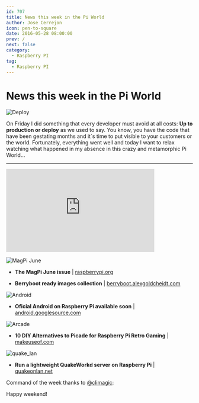 ```yaml
---
id: 707
title: News this week in the Pi World
author: Jose Cerrejon
icon: pen-to-square
date: 2016-05-28 08:00:00
prev: /
next: false
category:
  - Raspberry PI
tag:
  - Raspberry PI
---
```


# News this week in the Pi World

![Deploy](/images/2016/05/deploy_script_original_idea.png)

On Friday I did something that every developer must avoid at all costs: **Up to production or deploy** as we used to say. You know, you have the code that have been gestating months and it`s time to put visible to your customers or the world. Fortunately, everything went well and today I want to relax watching what happened in my absence in this crazy and metamorphic Pi World...

- - -
<iframe width="400" height="225" src="https://www.youtube.com/embed/PXReWIHc6-Q?rel=0&amp;showinfo=0" frameborder="0" allowfullscreen></iframe>

![MagPi June](/images/2016/05/magpi_june.png)

* **The MagPi June issue** | [raspberrypi.org](https://www.raspberrypi.org/magpi/issues/46/)

* **Berryboot ready images collection** | [berryboot.alexgoldcheidt.com](http://berryboot.alexgoldcheidt.com/images/)

![Android](/images/2015/04/lollipop.png)

* **Oficial Android on Raspberry Pi available soon** | [android.googlesource.com](https://android.googlesource.com/device/pifoundation/rpi3/)

![Arcade](/images/ada_retrogaming.jpg)

* **10 DIY Alternatives to Picade for Raspberry Pi Retro Gaming** | [makeuseof.com](http://www.makeuseof.com/tag/10-diy-alternatives-picade-raspberry-pi-retro-gaming/)

![quake_lan](/images/2016/05/quake_lan.png)

* **Run a lightweight QuakeWorkd server on Raspberry Pi** | [quakeonlan.net](http://www.quakeonlan.net/quakeworld-co-op-edition/)

Command of the week thanks to [@climagic](https://twitter.com/climagic/):




Happy weekend!